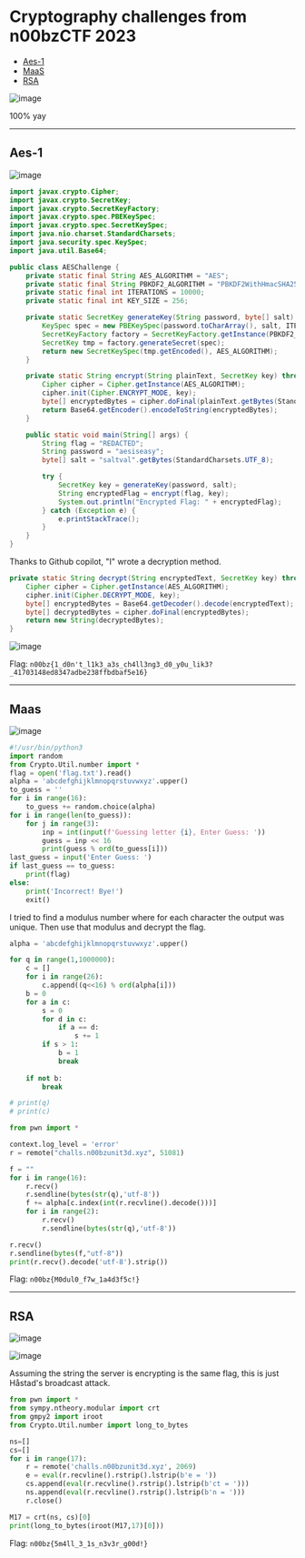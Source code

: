 # Cryptography challenges from n00bzCTF 2023
- [Aes-1](#aes-1)
- [MaaS](#maas)
- [RSA](#rsa)

![image](https://github.com/jeromepalayoor/ctf-archive-hub/assets/63996033/afa86b23-bd03-43f6-9766-4a9a002dcb17)

100% yay

-----

## Aes-1

![image](https://github.com/jeromepalayoor/ctf-archive-hub/assets/63996033/7e24980c-c5b2-4a75-a1a5-eb1aa651a374)

```java
import javax.crypto.Cipher;
import javax.crypto.SecretKey;
import javax.crypto.SecretKeyFactory;
import javax.crypto.spec.PBEKeySpec;
import javax.crypto.spec.SecretKeySpec;
import java.nio.charset.StandardCharsets;
import java.security.spec.KeySpec;
import java.util.Base64;

public class AESChallenge {
    private static final String AES_ALGORITHM = "AES";
    private static final String PBKDF2_ALGORITHM = "PBKDF2WithHmacSHA256";
    private static final int ITERATIONS = 10000;
    private static final int KEY_SIZE = 256;

    private static SecretKey generateKey(String password, byte[] salt) throws Exception {
        KeySpec spec = new PBEKeySpec(password.toCharArray(), salt, ITERATIONS, KEY_SIZE);
        SecretKeyFactory factory = SecretKeyFactory.getInstance(PBKDF2_ALGORITHM);
        SecretKey tmp = factory.generateSecret(spec);
        return new SecretKeySpec(tmp.getEncoded(), AES_ALGORITHM);
    }

    private static String encrypt(String plainText, SecretKey key) throws Exception {
        Cipher cipher = Cipher.getInstance(AES_ALGORITHM);
        cipher.init(Cipher.ENCRYPT_MODE, key);
        byte[] encryptedBytes = cipher.doFinal(plainText.getBytes(StandardCharsets.UTF_8));
        return Base64.getEncoder().encodeToString(encryptedBytes);
    }

    public static void main(String[] args) {
        String flag = "REDACTED";
        String password = "aesiseasy";
        byte[] salt = "saltval".getBytes(StandardCharsets.UTF_8);

        try {
            SecretKey key = generateKey(password, salt);
            String encryptedFlag = encrypt(flag, key);
            System.out.println("Encrypted Flag: " + encryptedFlag);
        } catch (Exception e) {
            e.printStackTrace();
        }
    }
}

```

Thanks to Github copilot, "I" wrote a decryption method.

```java
private static String decrypt(String encryptedText, SecretKey key) throws Exception {
    Cipher cipher = Cipher.getInstance(AES_ALGORITHM);
    cipher.init(Cipher.DECRYPT_MODE, key);
    byte[] encryptedBytes = Base64.getDecoder().decode(encryptedText);
    byte[] decryptedBytes = cipher.doFinal(encryptedBytes);
    return new String(decryptedBytes);
}
```

![image](https://github.com/jeromepalayoor/ctf-archive-hub/assets/63996033/ba7ae105-6932-4b9c-b81d-81ec42d1c9fa)

Flag: `n00bz{1_d0n't_l1k3_a3s_ch4ll3ng3_d0_y0u_lik3?_41703148ed8347adbe238ffbdbaf5e16}`

-----

## Maas

![image](https://github.com/jeromepalayoor/ctf-archive-hub/assets/63996033/812a0691-e531-4094-a6b7-41ae618c33b7)

```py
#!/usr/bin/python3
import random
from Crypto.Util.number import *
flag = open('flag.txt').read()
alpha = 'abcdefghijklmnopqrstuvwxyz'.upper()
to_guess = ''
for i in range(16):
	to_guess += random.choice(alpha)
for i in range(len(to_guess)):
	for j in range(3):
		inp = int(input(f'Guessing letter {i}, Enter Guess: '))
		guess = inp << 16
		print(guess % ord(to_guess[i]))
last_guess = input('Enter Guess: ')
if last_guess == to_guess:
	print(flag)
else:
	print('Incorrect! Bye!')
	exit()
```

I tried to find a modulus number where for each character the output was unique. Then use that modulus and decrypt the flag.

```py
alpha = 'abcdefghijklmnopqrstuvwxyz'.upper()

for q in range(1,1000000):
    c = []
    for i in range(26):
        c.append((q<<16) % ord(alpha[i]))
    b = 0
    for a in c:
        s = 0
        for d in c:
            if a == d:
                s += 1
        if s > 1:
            b = 1
            break
    
    if not b:
        break

# print(q)
# print(c)

from pwn import *

context.log_level = 'error'
r = remote("challs.n00bzunit3d.xyz", 51081)

f = ""
for i in range(16):
    r.recv()
    r.sendline(bytes(str(q),'utf-8'))
    f += alpha[c.index(int(r.recvline().decode()))]
    for i in range(2):
        r.recv()
        r.sendline(bytes(str(q),'utf-8'))

r.recv()
r.sendline(bytes(f,"utf-8"))
print(r.recv().decode('utf-8').strip())
```

Flag: `n00bz{M0dul0_f7w_1a4d3f5c!}`

-----

## RSA

![image](https://github.com/jeromepalayoor/ctf-archive-hub/assets/63996033/dcb8ada5-6c02-458f-9864-60e6ae0da397)

![image](https://github.com/jeromepalayoor/ctf-archive-hub/assets/63996033/b36d9497-95fd-4da4-ad64-40e85464754a)

Assuming the string the server is encrypting is the same flag, this is just Håstad's broadcast attack.

```py
from pwn import *
from sympy.ntheory.modular import crt
from gmpy2 import iroot
from Crypto.Util.number import long_to_bytes

ns=[]
cs=[]
for i in range(17):
    r = remote('challs.n00bzunit3d.xyz', 2069)
    e = eval(r.recvline().rstrip().lstrip(b'e = '))
    cs.append(eval(r.recvline().rstrip().lstrip(b'ct = ')))
    ns.append(eval(r.recvline().rstrip().lstrip(b'n = ')))
    r.close()

M17 = crt(ns, cs)[0]
print(long_to_bytes(iroot(M17,17)[0]))
```

Flag: `n00bz{5m4ll_3_1s_n3v3r_g00d!}`
